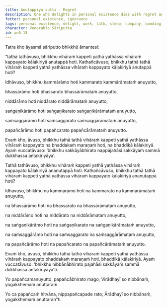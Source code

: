 ```yaml
---
title: Anutappiya sutta - Regret
description: One who delights in personal existence dies with regret and their passing away is not fortunate. One who delights in Nibbāna and gives up personal existence dies without regret and their passing away is fortunate.
fetter: personal existence, ignorance
tags: personal existence, delight, work, talk, sleep, company, bonding, mental proliferation, Nibbāna, auspicious, regret, fortunate, suffering, death, an, an6
character: Venerable Sāriputta
id: an6.15
---
```


Tatra kho āyasmā sāriputto bhikkhū āmantesi:

“tathā tathāvuso, bhikkhu vihāraṁ kappeti yathā yathāssa vihāraṁ kappayato kālakiriyā anutappā hoti. Kathañcāvuso, bhikkhu tathā tathā vihāraṁ kappeti yathā yathāssa vihāraṁ kappayato kālakiriyā anutappā hoti?

Idhāvuso, bhikkhu kammārāmo hoti kammarato kammārāmataṁ anuyutto,

bhassārāmo hoti bhassarato bhassārāmataṁ anuyutto,

niddārāmo hoti niddārato niddārāmataṁ anuyutto,

saṅgaṇikārāmo hoti saṅgaṇikarato saṅgaṇikārāmataṁ anuyutto,

saṁsaggārāmo hoti saṁsaggarato saṁsaggārāmataṁ anuyutto,

papañcārāmo hoti papañcarato papañcārāmataṁ anuyutto.

Evaṁ kho, āvuso, bhikkhu tathā tathā vihāraṁ kappeti yathā yathāssa vihāraṁ kappayato na bhaddakaṁ maraṇaṁ hoti, na bhaddikā kālakiriyā. Ayaṁ vuccatāvuso: ‘bhikkhu sakkāyābhirato nappajahāsi sakkāyaṁ sammā dukkhassa antakiriyāya’.

Tathā tathāvuso, bhikkhu vihāraṁ kappeti yathā yathāssa vihāraṁ kappayato kālakiriyā ananutappā hoti. Kathañcāvuso, bhikkhu tathā tathā vihāraṁ kappeti yathā yathāssa vihāraṁ kappayato kālakiriyā ananutappā hoti?

Idhāvuso, bhikkhu na kammārāmo hoti na kammarato na kammārāmataṁ anuyutto,

na bhassārāmo hoti na bhassarato na bhassārāmataṁ anuyutto,

na niddārāmo hoti na niddārato na niddārāmataṁ anuyutto,

na saṅgaṇikārāmo hoti na saṅgaṇikarato na saṅgaṇikārāmataṁ anuyutto,

na saṁsaggārāmo hoti na saṁsaggarato na saṁsaggārāmataṁ anuyutto,

na papañcārāmo hoti na papañcarato na papañcārāmataṁ anuyutto.

Evaṁ kho, āvuso, bhikkhu tathā tathā vihāraṁ kappeti yathā yathāssa vihāraṁ kappayato bhaddakaṁ maraṇaṁ hoti, bhaddikā kālakiriyā. Ayaṁ vuccatāvuso: ‘bhikkhu nibbānābhirato pajahāsi sakkāyaṁ sammā dukkhassa antakiriyāyā’ti.

Yo papañcamanuyutto,
papañcābhirato mago;
Virādhayī so nibbānaṁ,
yogakkhemaṁ anuttaraṁ.

Yo ca papañcaṁ hitvāna,
nippapañcapade rato;
Ārādhayī so nibbānaṁ,
yogakkhemaṁ anuttaran”ti.